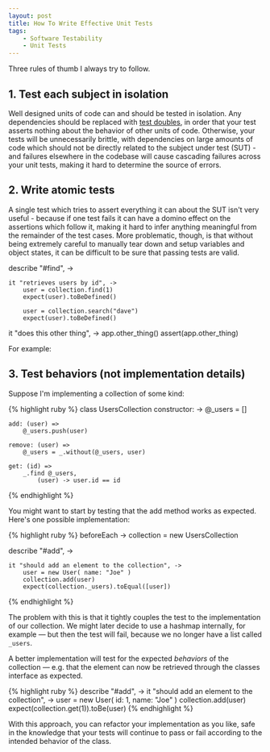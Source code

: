 ```yaml
---
layout: post
title: How To Write Effective Unit Tests
tags:
    - Software Testability
    - Unit Tests
---
```


Three rules of thumb I always try to follow.

## 1. Test each subject in isolation

Well designed units of code can and should be tested in isolation.  Any dependencies should be replaced with [test doubles](http://www.martinfowler.com/bliki/TestDouble.html), in order that your test asserts nothing about the behavior of other units of code.  Otherwise, your tests will be unnecessarily brittle, with dependencies on large amounts of code which should not be directly related to the subject under test (SUT) - and failures elsewhere in the codebase will cause cascading failures across your unit tests, making it hard to determine the source of errors.

## 2. Write atomic tests

A single test which tries to assert everything it can about the SUT isn't very useful - because if one test fails it can have a domino effect on the assertions which follow it, making it hard to infer anything meaningful from the remainder of the test cases.  More problematic, though, is that without being extremely careful to manually tear down and setup variables and object states, it can be difficult to be sure that passing tests are valid.

describe "#find", ->

    it "retrieves users by id", ->
        user = collection.find(1)
        expect(user).toBeDefined()
        
        user = collection.search("dave")
        expect(user).toBeDefined()
    
it "does this other thing", ->
    app.other_thing()
    assert(app.other_thing)

For example:

## 3. Test behaviors (not implementation details)

Suppose I'm implementing a collection of some kind:

{% highlight ruby %}
class UsersCollection
    constructor: ->
        @_users = []
 
    add: (user) =>
        @_users.push(user)
 
    remove: (user) =>
        @_users = _.without(@_users, user)
 
    get: (id) =>
        _.find @_users,
            (user) -> user.id == id
{% endhighlight %}
        
You might want to start by testing that the add method works as expected.  Here's one possible implementation:

{% highlight ruby %}
beforeEach ->
    collection = new UsersCollection
 
describe "#add", ->
 
    it "should add an element to the collection", ->
        user = new User( name: "Joe" )
        collection.add(user)
        expect(collection._users).toEqual([user])
{% endhighlight %}

The problem with this is that it tightly couples the test to the implementation of our collection.  We might later decide to use a hashmap internally, for example &mdash; but then the test will fail, because we no longer have a list called ```_users```.

A better implementation will test for the expected *behaviors* of the collection &mdash; e.g. that the element can now be retrieved through the classes interface as expected.

{% highlight ruby %}
describe "#add", ->
    it "should add an element to the collection", ->
        user = new User( id: 1, name: "Joe" )
        collection.add(user)
        expect(collection.get(1)).toBe(user)
{% endhighlight %}
     
With this approach, you can refactor your implementation as you like, safe in the knowledge that your tests will continue to pass or fail according to the intended behavior of the class.
